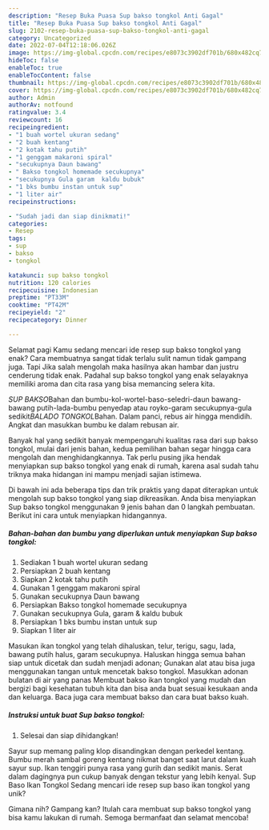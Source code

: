 ```yaml
---
description: "Resep Buka Puasa Sup bakso tongkol Anti Gagal"
title: "Resep Buka Puasa Sup bakso tongkol Anti Gagal"
slug: 2102-resep-buka-puasa-sup-bakso-tongkol-anti-gagal
category: Uncategorized
date: 2022-07-04T12:18:06.026Z
image: https://img-global.cpcdn.com/recipes/e8073c3902df701b/680x482cq70/sup-bakso-tongkol-foto-resep-utama.jpg
hideToc: false
enableToc: true
enableTocContent: false
thumbnail: https://img-global.cpcdn.com/recipes/e8073c3902df701b/680x482cq70/sup-bakso-tongkol-foto-resep-utama.jpg
cover: https://img-global.cpcdn.com/recipes/e8073c3902df701b/680x482cq70/sup-bakso-tongkol-foto-resep-utama.jpg
author: Admin
authorAv: notfound
ratingvalue: 3.4
reviewcount: 16
recipeingredient:
- "1 buah wortel ukuran sedang"
- "2 buah kentang"
- "2 kotak tahu putih"
- "1 genggam makaroni spiral"
- "secukupnya Daun bawang"
- " Bakso tongkol homemade secukupnya"
- "secukupnya Gula garam  kaldu bubuk"
- "1 bks bumbu instan untuk sup"
- "1 liter air"
recipeinstructions:

- "Sudah jadi dan siap dinikmati!"
categories:
- Resep
tags:
- sup
- bakso
- tongkol

katakunci: sup bakso tongkol 
nutrition: 120 calories
recipecuisine: Indonesian
preptime: "PT33M"
cooktime: "PT42M"
recipeyield: "2"
recipecategory: Dinner

---
```



Selamat pagi Kamu sedang mencari ide resep sup bakso tongkol yang enak? Cara membuatnya sangat tidak terlalu sulit namun tidak gampang juga. Tapi Jika salah mengolah maka hasilnya akan hambar dan justru cenderung tidak enak. Padahal sup bakso tongkol yang enak selayaknya memiliki aroma dan cita rasa yang bisa memancing selera kita.


*SUP BAKSO*Bahan dan bumbu-kol-wortel-baso-seledri-daun bawang-bawang putih-lada-bumbu penyedap atau royko-garam secukupnya-gula sedikit*BALADO TONGKOL*Bahan. Dalam panci, rebus air hingga mendidih. Angkat dan masukkan bumbu ke dalam rebusan air.

Banyak hal yang sedikit banyak mempengaruhi kualitas rasa dari sup bakso tongkol, mulai dari jenis bahan, kedua pemilihan bahan segar hingga cara mengolah dan menghidangkannya. Tak perlu pusing jika hendak menyiapkan sup bakso tongkol yang enak di rumah, karena asal sudah tahu triknya maka hidangan ini mampu menjadi sajian istimewa.


Di bawah ini ada beberapa tips dan trik praktis yang dapat diterapkan untuk mengolah sup bakso tongkol yang siap dikreasikan. Anda bisa menyiapkan Sup bakso tongkol menggunakan 9 jenis bahan dan 0 langkah pembuatan. Berikut ini cara untuk menyiapkan hidangannya.

<!--inarticleads1-->

##### Bahan-bahan dan bumbu yang diperlukan untuk menyiapkan Sup bakso tongkol:

1. Sediakan 1 buah wortel ukuran sedang
1. Persiapkan 2 buah kentang
1. Siapkan 2 kotak tahu putih
1. Gunakan 1 genggam makaroni spiral
1. Gunakan secukupnya Daun bawang
1. Persiapkan  Bakso tongkol homemade secukupnya
1. Gunakan secukupnya Gula, garam &amp; kaldu bubuk
1. Persiapkan 1 bks bumbu instan untuk sup
1. Siapkan 1 liter air


Masukan ikan tongkol yang telah dihaluskan, telur, terigu, sagu, lada, bawang putih halus, garam secukupnya. Haluskan hingga semua bahan siap untuk dicetak dan sudah menjadi adonan; Gunakan alat atau bisa juga menggunakan tangan untuk mencetak bakso tongkol. Masukkan adonan bulatan di air yang panas Membuat bakso ikan tongkol yang mudah dan bergizi bagi kesehatan tubuh kita dan bisa anda buat sesuai kesukaan anda dan keluarga. Baca juga cara membuat bakso dan cara buat bakso kuah. 

<!--inarticleads2-->

##### Instruksi untuk buat Sup bakso tongkol:


1. Selesai dan siap dihidangkan!

Sayur sup memang paling klop disandingkan dengan perkedel kentang. Bumbu merah sambal goreng kentang nikmat banget saat larut dalam kuah sayur sup. Ikan tenggiri punya rasa yang gurih dan sedikit manis. Serat dalam dagingnya pun cukup banyak dengan tekstur yang lebih kenyal. Sup Baso Ikan Tongkol Sedang mencari ide resep sup baso ikan tongkol yang unik? 

Gimana nih? Gampang kan? Itulah cara membuat sup bakso tongkol yang bisa kamu lakukan di rumah. Semoga bermanfaat dan selamat mencoba!
